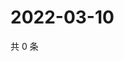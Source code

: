 # 2022-03-10

共 0 条

<!-- BEGIN WEIBO -->
<!-- 最后更新时间 Thu Mar 10 2022 03:12:43 GMT+0800 (China Standard Time) -->

<!-- END WEIBO -->
